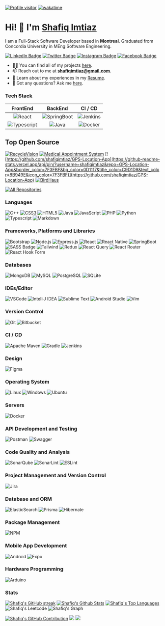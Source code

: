 [![Profile visitor](https://komarev.com/ghpvc/?username=shafiqimtiaz&label=Visitors&color=0e75b6&style=flat)](https://komarev.com/ghpvc/?username=shafiqimtiaz)
[![wakatime](https://wakatime.com/badge/user/eebb3dd8-d9b2-40de-9b88-6fd6cac99dbc.svg)](https://wakatime.com/@eebb3dd8-d9b2-40de-9b88-6fd6cac99dbc)

# Hi! 👋 I'm <a href="https://www.google.com/search?q=Shafiq+Imtiaz">[Shafiq Imtiaz](https://www.google.com/search?q=Shafiq+Imtiaz)
I am a Full-Stack Software Developer based in **Montreal**. Graduated from Concordia University in MEng Software Engineering.

[![LinkedIn Badge](https://img.shields.io/badge/LinkedIn-0077B5?style=for-the-badge&logo=linkedin&logoColor=white)](https://linkedin.com/in/shafiqimtiaz) 
[![Twitter Badge](https://img.shields.io/badge/Twitter-1DA1F2?style=for-the-badge&logo=twitter&logoColor=white)](https://twitter.com/shafiqimtiaz) 
[![Instagram Badge](https://img.shields.io/badge/Instagram-fe4164?style=for-the-badge&logo=instagram&logoColor=white)](https://instagram.com/shafiq.imtiaz) 
[![Facebook Badge](https://img.shields.io/badge/Facebook-20BEFF?&style=for-the-badge&logo=facebook&logoColor=white)](https://facebook.com/shafiqimtiaz) 

- 👨‍💻 You can find all of my projects [here](https://shafiqimtiaz.github.io/).
- 📫 Reach out to me at **shafiqimtiaz@gmail.com**.
- 📄 Learn about my experiences in my [Resume](https://drive.google.com/file/d/11y-zg6LF1tR_bjhYDGkyyLGi-YJc0JvE/view?usp=sharing).
- 💬 Got any questions? Ask me [here](https://github.com/shafiqimtiaz/shafiqimtiaz/issues).

### Tech Stack
| FrontEnd | BackEnd | CI / CD |
| :--------: | :--------: | :--------: |
| ![React](https://img.shields.io/badge/React-20232A?style=for-the-badge&labelColor=black&logo=react&logoColor=61DAFB) | ![SpringBoot](https://img.shields.io/badge/SpringBoot-6DB33F?style=flat-square&logo=Spring&logoColor=white) | ![Jenkins](https://img.shields.io/badge/jenkins-%232C5263.svg?style=for-the-badge&logo=jenkins&logoColor=white) |
| ![Typescript](https://img.shields.io/badge/Typescript-007acc?style=for-the-badge&labelColor=black&logo=typescript&logoColor=007acc) | ![Java](https://img.shields.io/badge/Java-ED8B00?style=for-the-badge&labelColor=black&logo=java&logoColor=ED8B00) | ![Docker](https://img.shields.io/badge/docker-%230db7ed.svg?style=for-the-badge&logo=docker&logoColor=white) |

## Top Open Source
[![RecycleVision](https://github-readme-stats.vercel.app/api/pin/?username=shafiqimtiaz&repo=RecycleVision&border_color=7F3FBF&bg_color=0D1117&title_color=C9D1D9&text_color=8B949E&icon_color=7F3FBF)](https://github.com/shafiqimtiaz/RecycleVision)
[![Medical Appointment System](https://github-readme-stats.vercel.app/api/pin/?username=shafiqimtiaz&repo=Medical-Appointment-System&border_color=7F3FBF&bg_color=0D1117&title_color=C9D1D9&text_color=8B949E&icon_color=7F3FBF)](https://github.com/shafiqimtiaz/Medical-Appointment-System)
[![https://github.com/shafiqimtiaz/GPS-Location-App](https://github-readme-stats.vercel.app/api/pin/?username=shafiqimtiaz&repo=GPS-Location-App&border_color=7F3FBF&bg_color=0D1117&title_color=C9D1D9&text_color=8B949E&icon_color=7F3FBF)](https://github.com/shafiqimtiaz/GPS-Location-App)
[![BirdHaus](https://github-readme-stats.vercel.app/api/pin/?username=shafiqimtiaz&repo=birdhaus&border_color=7F3FBF&bg_color=0D1117&title_color=C9D1D9&text_color=8B949E&icon_color=7F3FBF)](https://github.com/shafiqimtiaz/birdhaus)

[![All Repositories](https://img.shields.io/badge/-All%20Repos-2962FF?style=for-the-badge&logo=koding&logoColor=white)](https://github.com/shafiqimtiaz?tab=repositories)

### Languages
![C++](https://img.shields.io/badge/C++-00599C?style=for-the-badge&labelColor=black&logo=c%2B%2B&logoColor=00599C)
![CSS3](https://img.shields.io/badge/CSS3-1572B6?style=for-the-badge&labelColor=black&logo=css3&logoColor=1572B6)
![HTML5](https://img.shields.io/badge/HTML5-E34F26?style=for-the-badge&labelColor=black&logo=html5&logoColor=E34F26)
![Java](https://img.shields.io/badge/Java-ED8B00?style=for-the-badge&labelColor=black&logo=java&logoColor=ED8B00)
![JavaScript](https://img.shields.io/badge/JavaScript-F0DB4F?style=for-the-badge&labelColor=black&logo=javascript&logoColor=F0DB4F)
![PHP](https://img.shields.io/badge/PHP-777BB4?style=for-the-badge&labelColor=black&logo=php&logoColor=777BB4)
![Python](https://img.shields.io/badge/python-3670A0?style=for-the-badge&logo=python&logoColor=ffdd54)
![Typescript](https://img.shields.io/badge/Typescript-007acc?style=for-the-badge&labelColor=black&logo=typescript&logoColor=007acc)
![Markdown](https://img.shields.io/badge/Markdown-000000?style=for-the-badge&logo=markdown&logoColor=white)

### Frameworks, Platforms and Libraries
![Bootstrap](https://img.shields.io/badge/Bootstrap-563D7C?style=for-the-badge&labelColor=black&logo=bootstrap&logoColor=563D7C)
![Node.js](https://img.shields.io/badge/Node.js-339933?style=for-the-badge&labelColor=black&logo=nodedotjs&logoColor=339933)
![Express.js](https://img.shields.io/badge/Express.js-000000?style=for-the-badge&logo=express&logoColor=white)
![React](https://img.shields.io/badge/React-20232A?style=for-the-badge&labelColor=black&logo=react&logoColor=61DAFB)
![React Native](https://img.shields.io/badge/React_Native-20232A?style=for-the-badge&logo=react&logoColor=61DAFB)
![SpringBoot](https://img.shields.io/badge/SpringBoot-6DB33F?style=flat-square&logo=Spring&logoColor=white)
![SASS Badge](https://img.shields.io/badge/Sass-CC6699?style=for-the-badge&logo=sass&logoColor=white)
![Tailwind](https://img.shields.io/badge/Tailwind_CSS-092749?style=for-the-badge&logo=tailwindcss&logoColor=06B6D4&labelColor=000000)
![Redux](https://img.shields.io/badge/Redux-593D88?style=for-the-badge&logo=redux&logoColor=white)
![React Query](https://img.shields.io/badge/-React_Query-FF4154?style=for-the-badge&logo=react%20query&logoColor=white)
![React Router](https://img.shields.io/badge/React_Router-CA4245?style=for-the-badge&logo=react-router&logoColor=white)
![React Hook Form](https://img.shields.io/badge/React%20Hook%20Form-%23EC5990.svg?style=for-the-badge&logo=reacthookform&logoColor=white)

### Databases
![MongoDB](https://img.shields.io/badge/MongoDB-4EA94B?style=for-the-badge&labelColor=black&logo=mongodb&logoColor=4EA94B)
![MySQL](https://img.shields.io/badge/MySQL-005C84?style=for-the-badge&labelColor=black&logo=mysql&logoColor=005C84)
![PostgreSQL](https://img.shields.io/badge/PostgreSQL-316192?style=for-the-badge&labelColor=black&logo=postgresql&logoColor=316192)
![SQLite](https://img.shields.io/badge/sqlite-%2307405e.svg?style=for-the-badge&logo=sqlite&logoColor=white)

### IDEs/Editor
![VSCode](https://img.shields.io/badge/Visual_Studio-0078d7?style=for-the-badge&logo=visual%20studio&logoColor=white)
![IntelliJ IDEA](https://img.shields.io/badge/IntelliJIDEA-000000.svg?style=for-the-badge&logo=intellij-idea&logoColor=white)
![Sublime Text](https://img.shields.io/badge/sublime_text-%23575757.svg?style=for-the-badge&logo=sublime-text&logoColor=important)
![Android Studio](https://img.shields.io/badge/android%20studio-346ac1?style=for-the-badge&logo=android%20studio&logoColor=white)
![Vim](https://img.shields.io/badge/VIM-%2311AB00.svg?style=for-the-badge&logo=vim&logoColor=white)

### Version Control
![Git](https://img.shields.io/badge/Git-F05032?style=for-the-badge&labelColor=black&logo=git&logoColor=F05032)
![Bitbucket](https://img.shields.io/badge/bitbucket-%230047B3.svg?style=for-the-badge&logo=bitbucket&logoColor=white)

### CI / CD
![Apache Maven](https://img.shields.io/badge/Apache%20Maven-C71A36?style=for-the-badge&logo=Apache%20Maven&logoColor=white)
![Gradle](https://img.shields.io/badge/Gradle-02303A.svg?style=for-the-badge&logo=Gradle&logoColor=white)
![Jenkins](https://img.shields.io/badge/jenkins-%232C5263.svg?style=for-the-badge&logo=jenkins&logoColor=white)

### Design
![Figma](https://img.shields.io/badge/Figma-F24E1E?style=for-the-badge&labelColor=black&logo=figma&logoColor=F24E1E)

### Operating System
![Linux](https://img.shields.io/badge/Linux-FCC624?style=for-the-badge&labelColor=black&logo=linux&logoColor=FCC624)
![Windows](https://img.shields.io/badge/Windows-0078D6?style=for-the-badge&logo=windows&logoColor=white)
![Ubuntu](https://img.shields.io/badge/Ubuntu-E95420?style=for-the-badge&logo=ubuntu&logoColor=white)

### Servers
![Docker](https://img.shields.io/badge/docker-%230db7ed.svg?style=for-the-badge&logo=docker&logoColor=white)

### API Development and Testing
![Postman](https://img.shields.io/badge/Postman-FF6C37?style=for-the-badge&labelColor=black&logo=postman&logoColor=FF6C37)
![Swagger](https://img.shields.io/badge/-Swagger-%23Clojure?style=for-the-badge&logo=swagger&logoColor=white)

### Code Quality and Analysis
![SonarQube](https://img.shields.io/badge/SonarQube-black?style=for-the-badge&logo=sonarqube&logoColor=4E9BCD)
![SonarLint](https://img.shields.io/badge/SonarLint-CB2029?style=for-the-badge&logo=SONARLINT&logoColor=white)
![ESLint](https://img.shields.io/badge/ESLint-4B3263?style=for-the-badge&logo=eslint&logoColor=white)

### Project Management and Version Control
![Jira](https://img.shields.io/badge/jira-%230A0FFF.svg?style=for-the-badge&logo=jira&logoColor=white)

### Database and ORM
![ElasticSearch](https://img.shields.io/badge/-ElasticSearch-005571?style=for-the-badge&logo=elasticsearch)
![Prisma](https://img.shields.io/badge/Prisma-3982CE?style=for-the-badge&logo=Prisma&logoColor=white)
![Hibernate](https://img.shields.io/badge/Hibernate-59666C?style=for-the-badge&logo=Hibernate&logoColor=white)

### Package Management
![NPM](https://img.shields.io/badge/NPM-%23CB3837.svg?style=for-the-badge&logo=npm&logoColor=white)

### Mobile App Development
![Android](https://img.shields.io/badge/Android-3DDC84?style=for-the-badge&logo=android&logoColor=white)
![Expo](https://img.shields.io/badge/expo-1C1E24?style=for-the-badge&logo=expo&logoColor=#D04A37)

### Hardware Programming
![Arduino](https://img.shields.io/badge/Arduino-00979D?style=for-the-badge&labelColor=black&logo=arduino&logoColor=00979D)

### Stats

[![Shafiq's GitHub streak](https://github-readme-streak-stats.herokuapp.com/?user=shafiqimtiaz&theme=radical&border=7F3FBF&background=0D1117)](https://github.com/shafiqimtiaz)
[![Shafiq's Github Stats](https://denvercoder1-github-readme-stats.vercel.app/api?username=shafiqimtiaz&show_icons=true&count_private=true&theme=react&border_color=7F3FBF&bg_color=0D1117&title_color=F85D7F&icon_color=F8D866)](https://github.com/shafiqimtiaz)
[![Shafiq's Top Languages](https://denvercoder1-github-readme-stats.vercel.app/api/top-langs/?username=shafiqimtiaz&langs_count=8&layout=compact&theme=react&border_color=7F3FBF&bg_color=0D1117&title_color=F85D7F&icon_color=F8D866)](https://github.com/shafiqimtiaz)
![Shafiq's Leetcode](https://leetcard.jacoblin.cool/shafiq235)
![Shafiq's Graph](https://github-readme-activity-graph.vercel.app/graph?username=shafiqimtiaz&custom_title=Shafiq's%20GitHub%20Activity%20Graph&bg_color=0D1117&color=7F3FBF&line=7F3FBF&point=7F3FBF&area_color=FFFFFF&title_color=FFFFFF&area=true)

[![Shafiq's GitHub Contribution](https://github-profile-summary-cards.vercel.app/api/cards/profile-details?username=shafiqimtiaz&theme=radical)](https://github.com/shafiqimtiaz)
![](http://github-profile-summary-cards.vercel.app/api/cards/stats?username=shafiqimtiaz&theme=radical)
![](http://github-profile-summary-cards.vercel.app/api/cards/productive-time?username=shafiqimtiaz&theme=radical&utcOffset=8)
